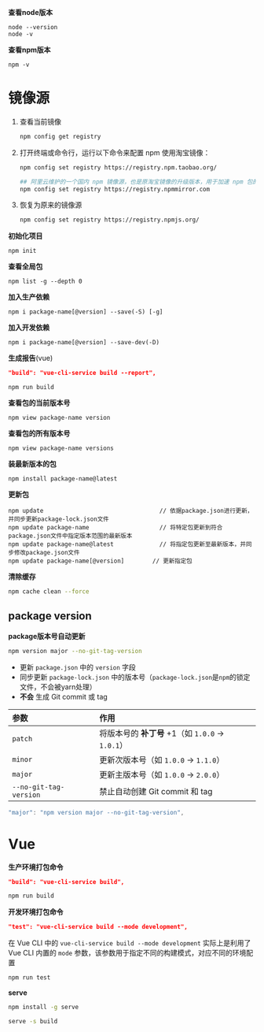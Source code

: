 **查看node版本**

```shell
node --version
node -v
```

**查看npm版本**

```shell
npm -v
```



# 镜像源

1. 查看当前镜像

   ```bash
   npm config get registry
   ```

2. 打开终端或命令行，运行以下命令来配置 npm 使用淘宝镜像：

   ```bash
   npm config set registry https://registry.npm.taobao.org/
   
   ## 阿里云维护的一个国内 npm 镜像源，也是原淘宝镜像的升级版本，用于加速 npm 包的下载
   npm config set registry https://registry.npmmirror.com
   ```

3. 恢复为原来的镜像源

   ````bash
   npm config set registry https://registry.npmjs.org/
   ````




**初始化项目**

```shell
npm init
```

**查看全局包**

```shell
npm list -g --depth 0
```

**加入生产依赖**

```shell
npm i package-name[@version] --save(-S) [-g]
```

**加入开发依赖**

```shell
npm i package-name[@version] --save-dev(-D)
```

**生成报告**(vue)

```json
"build": "vue-cli-service build --report",
```

```shell
npm run build
```

**查看包的当前版本号**

```shell
npm view package-name version
```

**查看包的所有版本号**

```shell
npm view package-name versions
```

**装最新版本的包**

```shell
npm install package-name@latest
```

**更新包**

```shell
npm update                                 // 依据package.json进行更新，并同步更新package-lock.json文件
npm update package-name                    // 将特定包更新到符合package.json文件中指定版本范围的最新版本
npm update package-name@latest             // 将指定包更新至最新版本，并同步修改package.json文件
npm update package-name[@version]        // 更新指定包
```

**清除缓存**

```bash
npm cache clean --force
```



## package version

**package版本号自动更新**

```bash
npm version major --no-git-tag-version
```

- 更新 `package.json` 中的 `version` 字段
- 同步更新 `package-lock.json` 中的版本号（`package-lock.json`是`npm`的锁定文件，不会被yarn处理）
- **不会** 生成 Git commit 或 tag

| 参数                   | 作用                                             |
| :--------------------- | :----------------------------------------------- |
| `patch`                | 将版本号的 **补丁号** +1（如 `1.0.0` → `1.0.1`） |
| `minor`                | 更新次版本号（如 `1.0.0` → `1.1.0`）             |
| `major`                | 更新主版本号（如 `1.0.0` → `2.0.0`）             |
| `--no-git-tag-version` | 禁止自动创建 Git commit 和 tag                   |

```typescript
"major": "npm version major --no-git-tag-version",
```



# Vue

**生产环境打包命令**

```json
"build": "vue-cli-service build",
```

```bash
npm run build
```

**开发环境打包命令**

```json
"test": "vue-cli-service build --mode development",
```

在 Vue CLI 中的 `vue-cli-service build --mode development` 实际上是利用了 Vue CLI 内置的 `mode` 参数，该参数用于指定不同的构建模式，对应不同的环境配置

```bash
npm run test
```



**serve**

```bash
npm install -g serve
```

```bash
serve -s build
```

